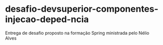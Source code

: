 # desafio-devsuperior-componentes-injecao-deped-ncia
Entrega de desafio proposto na formação Spring ministrada pelo Nélio Alves 
